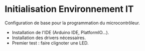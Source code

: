 # Initialisation Environnement IT
Configuration de base pour la programmation du microcontrôleur.
- Installation de l'IDE (Arduino IDE, PlatformIO...).
- Installation des drivers nécessaires.
- Premier test : faire clignoter une LED.